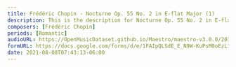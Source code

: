 ```yaml
---
title: Frédéric Chopin - Nocturne Op. 55 No. 2 in E-flat Major (1)
description: This is the description for Nocturne Op. 55 No. 2 in E-flat Major by Frédéric Chopin
composers: [Frédéric Chopin]
periods: [Romantic]
audioURL: https://OpenMusicDataset.github.io/Maestro/maestro-v3.0.0/2015/MIDI-Unprocessed_R1_D1-1-8_mid--AUDIO-from_mp3_04_R1_2015_wav--3.midi
formURL: https://docs.google.com/forms/d/e/1FAIpQLSdE_E_N9W-KuPsM0oEzL1ZXucXQ2XKddpI0v0qy5EPghc8xzA/viewform
date: 2021-08-08T07:43:13-06:00
---
```

